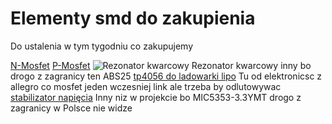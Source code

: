 # Elementy smd do zakupienia

Do ustalenia w tym tygodniu co zakupujemy


[N-Mosfet](https://allegro.pl/oferta/irlml2060-60v-1-2a-n-mosfet-1-25w-sot-23-e1903-7875509949)
[P-Mosfet](https://allegro.pl/oferta/irlml6402-sot23-p-channel-si2301-kpl-10szt-12848211828)
![Rezonator kwarcowy](https://allegro.pl/oferta/rezonator-kwarcowy-smd-32-768khz-ndk-1szt-a529-6692482864) Rezonator kwarcowy inny bo drogo z zagranicy ten ABS25
[tp4056 do ladowarki lipo](https://allegro.pl/oferta/m5137-ladowarka-akumulatorow-li-ion-to4056-8863674707) Tu od elektronicsc z allegro co mosfet jeden wczesniej link ale trzeba by odlutowywac 
[stabilizator napięcia](https://allegro.pl/oferta/stabilizator-napiecia-ldo-mic5205-sot23-5-3-3v-e91-8156471111) Inny niz w projekcie bo MIC5353-3.3YMT drogo z zagranicy w Polsce nie widze








